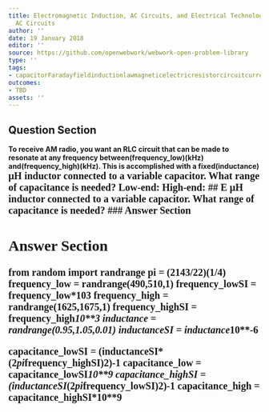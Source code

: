 ```yaml
---
title: Electromagnetic Induction, AC Circuits, and Electrical Technologies - RLC Series
  AC Circuits
author: ''
date: 19 January 2018
editor: ''
source: https://github.com/openwebwork/webwork-open-problem-library
type: ''
tags:
- capacitorFaradayfieldinductionlawmagneticelectricresistorcircuitcurrentresistorfrequency
outcomes:
- TBD
assets: ''
---
```


## Question Section 

<b>
To receive AM radio, you want an RLC circuit that can be made to resonate at any frequency between(frequency_low)(kHz) and(frequency_high)(kHz). This is accomplished with a fixed(inductance) <span style="font-family: 'Times'; font-size: 20px";>&mu;H<span> inductor connected to a variable capacitor. What range of capacitance is needed? 
Low-end:
High-end:
## E
<span style="font-family: 'Times'; font-size: 20px";>&mu;H<span> inductor connected to a variable capacitor. What range of capacitance is needed? 
### Answer Section


## Answer Section

from random import randrange
pi = (2143/22)**(1/4)
frequency_low = randrange(490,510,1)
frequency_lowSI = frequency_low*10**3
frequency_high = randrange(1625,1675,1)
frequency_highSI = frequency_high*10**3
inductance = randrange(0.95,1.05,0.01)
inductanceSI = inductance*10**-6

capacitance_lowSI = (inductanceSI*(2*pi*frequency_highSI)**2)**-1
capacitance_low = capacitance_lowSI*10**9
capacitance_highSI = (inductanceSI*(2*pi*frequency_lowSI)**2)**-1
capacitance_high = capacitance_highSI*10**9